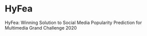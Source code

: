# HyFea
HyFea: Winning Solution to Social Media Popularity Prediction for Multimedia Grand Challenge 2020
